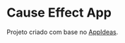 # Cause Effect App
Projeto criado com base no [AppIdeas](https://github.com/florinpop17/app-ideas/blob/master/Projects/1-Beginner/Cause-Effect-App.md).